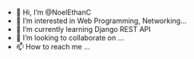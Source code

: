 - 👋 Hi, I’m @NoelEthanC
- 👀 I’m interested in Web Programming, Networking...
- 🌱 I’m currently learning Django REST API
- 💞️ I’m looking to collaborate on ...
- 📫 How to reach me ...

<!---
NoelEthanC/NoelEthanC is a ✨ special ✨ repository because its `README.md` (this file) appears on your GitHub profile.
You can click the Preview link to take a look at your changes.
--->
